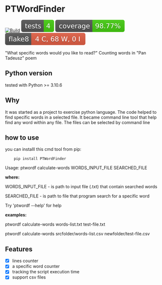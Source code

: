 # PTWordFinder
[![Build](https://github.com/DarekRepos/PanTadeuszWordFinder/actions/workflows/python-package.yml/badge.svg)](https://github.com/DarekRepos/PanTadeuszWordFinder/actions/workflows/python-package.yml)
[![Tests Status](https://github.com/DarekRepos/PanTadeuszWordFinder/blob/master/reports/coverage/coverage-unit-badge.svg)](./reports/junit/report.html)
[![Coverage Status](https://github.com/DarekRepos/PanTadeuszWordFinder/blob/master/reports/coverage/coverage-badge.svg)](./reports/coverage/index.html)
[![Flake8 Status](https://github.com/DarekRepos/PanTadeuszWordFinder/blob/master/reports/flake8/flake8-badge.svg)](./reports/flake8/index.html)

"What specific words would you like to read?"
Counting words in "Pan Tadeusz" poem

## Python version
tested with Python >= 3.10.6

## Why
It was started as a project to exercise python language. The code helped to find specific words in a selected file. It became command line tool that help find any word within any file. The files can be selected by command line

## how to use
you can installl this cmd tool from pip:
```
    pip install PTWordFinder
```
Usage: ptwordf calculate-words WORDS_INPUT_FILE SEARCHED_FILE

<strong>where:</strong>

WORDS_INPUT_FILE - is path to input file (.txt) that contain searched words 

SEARCHED_FILE - is path to file that program search for a specific word

Try 'ptwordf --help' for help

<strong>examples:</strong>

 ptwordf calculate-words words-list.txt test-file.txt

 ptwordf calculate-words srcfolder/words-list.csv newfolder/test-file.csv

## Features
- [x] lines counter
- [x] a specific word counter
- [x] tracking the script execution time
- [x] support csv files
